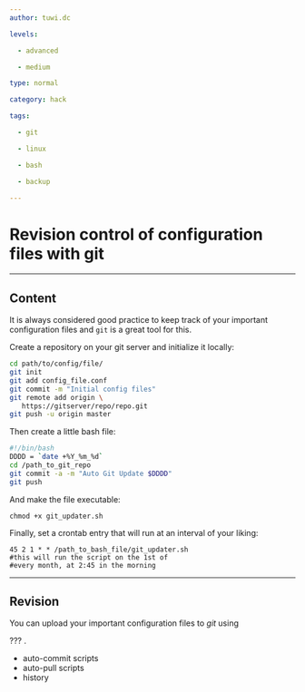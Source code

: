 ```yaml
---
author: tuwi.dc

levels:

  - advanced

  - medium

type: normal

category: hack

tags:

  - git

  - linux

  - bash

  - backup

---
```


# Revision control of configuration files with git

---
## Content

It is always considered good practice to keep track of your important configuration files 
and `git` is a great tool for this. 

Create a repository on your git server and initialize it locally:
```bash
cd path/to/config/file/
git init
git add config_file.conf
git commit -m "Initial config files"
git remote add origin \
   https://gitserver/repo/repo.git
git push -u origin master
```

Then create a little bash file:

```bash
#!/bin/bash
DDDD = `date +%Y_%m_%d`
cd /path_to_git_repo
git commit -a -m "Auto Git Update $DDDD"
git push
```
And make the file executable:
```
chmod +x git_updater.sh
```
Finally, set a crontab entry that will run at an interval of your liking:

```
45 2 1 * * /path_to_bash_file/git_updater.sh
#this will run the script on the 1st of
#every month, at 2:45 in the morning
```

---
## Revision

You can upload your important configuration files to *git* using 

??? .

* auto-commit scripts
* auto-pull scripts
* history

